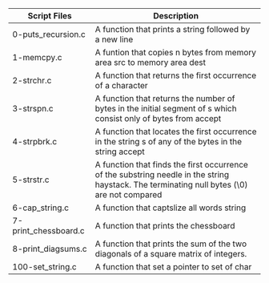 
| Script Files | Description |
| ----------- | ----------- |
| 0-puts_recursion.c |A function that prints a string followed by a new line |
| 1-memcpy.c | A funtion that copies n bytes from memory area src to memory area dest |
| 2-strchr.c | A function that returns the first occurrence of a character |
| 3-strspn.c | A function that returns the number of bytes in the initial segment of s which consist only of bytes from accept |
| 4-strpbrk.c | A function that locates the first occurrence in the string s of any of the bytes in the string accept |
| 5-strstr.c | A function that finds the first occurrence of the substring needle in the string haystack. The terminating null bytes (\0) are not compared |
| 6-cap_string.c | A function that captslize all words string |
| 7-print_chessboard.c | A function that prints the chessboard |
|8-print_diagsums.c | A function that prints the sum of the two diagonals of a square matrix of integers. |
|100-set_string.c | A function that set a pointer to set of char |
